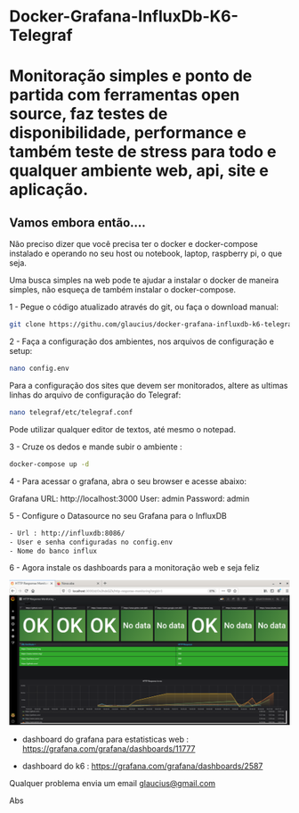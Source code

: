 # Docker-Grafana-InfluxDb-K6-Telegraf
# Monitoração simples e ponto de partida com ferramentas open source, faz testes de disponibilidade, performance e também teste de stress para todo e qualquer ambiente web, api, site e aplicação.

## Vamos embora então....

Não preciso dizer que você precisa ter o docker e docker-compose instalado e operando no seu host ou notebook, laptop, raspberry pi, o que seja.

Uma busca simples na web pode te ajudar a instalar o docker de maneira simples, não esqueça de também instalar o docker-compose.

1 - Pegue o código atualizado através do git, ou faça o download manual:

```bash
git clone https://githu.com/glaucius/docker-grafana-influxdb-k6-telegraf.git
```

2 - Faça a configuração dos ambientes, nos arquivos de configuração e setup:

```bash
nano config.env 
```
Para a configuração dos sites que devem ser monitorados, altere as ultimas linhas do arquivo de configuração do Telegraf:

```bash
nano telegraf/etc/telegraf.conf 
```


Pode utilizar qualquer editor de textos, até mesmo o notepad. 

3 - Cruze os dedos e mande subir o ambiente :

```bash
docker-compose up -d
```

4 - Para acessar o grafana, abra o seu browser e acesse abaixo:

Grafana
URL: http://localhost:3000 
User: admin 
Password: admin 

5 - Configure o Datasource no seu Grafana para o InfluxDB

	- Url : http://influxdb:8086/
	- User e senha configuradas no config.env
	- Nome do banco influx

6 - Agora instale os dashboards para a monitoração web e seja feliz

![Grafana-InfluxD](./screen.png?raw=true "Grafana-InfluxDB")

- dashboard do grafana para estatisticas web :  https://grafana.com/grafana/dashboards/11777

- dashboard do k6 : https://grafana.com/grafana/dashboards/2587

Qualquer problema envia um email glaucius@gmail.com

Abs


